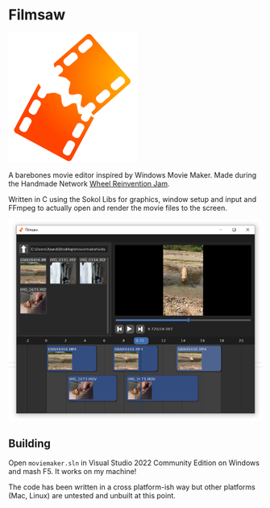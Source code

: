 Filmsaw
=======

![Logo Image](data/logo256.png)

A barebones movie editor inspired by Windows Movie Maker. Made during the Handmade Network [Wheel Reinvention Jam](https://handmade.network/jam).

Written in C using the Sokol Libs for graphics, window setup and input and FFmpeg to actually open and render the movie files to the screen.

![Screenshot](screenshot.png)

Building
--------

Open `moviemaker.sln` in Visual Studio 2022 Community Edition on Windows and mash F5. It works on my machine!

The code has been written in a cross platform-ish way but other platforms (Mac, Linux) are untested and unbuilt at this point.

